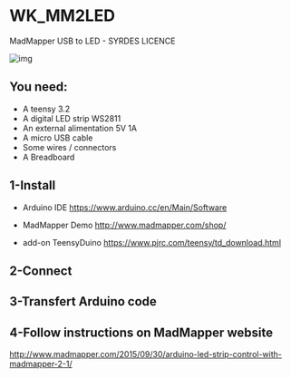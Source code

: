 # WK_MM2LED
MadMapper USB to LED - SYRDES LICENCE

![img](madgif.gif)

## You need: 
- A teensy 3.2
- A digital LED strip WS2811
- An external alimentation 5V 1A
- A micro USB cable
- Some wires / connectors
- A Breadboard

## 1-Install

- Arduino IDE 
  https://www.arduino.cc/en/Main/Software

- MadMapper Demo
  http://www.madmapper.com/shop/

- add-on TeensyDuino
  https://www.pjrc.com/teensy/td_download.html


## 2-Connect



## 3-Transfert Arduino code

## 4-Follow instructions on MadMapper website
http://www.madmapper.com/2015/09/30/arduino-led-strip-control-with-madmapper-2-1/
